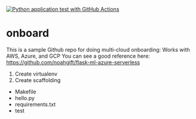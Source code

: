[![Python application test with GitHub Actions](https://github.com/heymandudiscloud/onboard/actions/workflows/main.yml/badge.svg)](https://github.com/heymandudiscloud/onboard/actions/workflows/main.yml)

# onboard
This is a sample Github repo for doing multi-cloud onboarding: Works with AWS, Azure, and GCP
You can see a good reference here: https://github.com/noahgift/flask-ml-azure-serverless

1. Create virtualenv
2. Create scaffolding

 * Makefile
 * hello.py
 * requirements.txt
 * test
